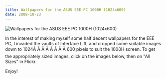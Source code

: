 ```yaml
---
title: Wallpapers for the ASUS EEE PC 1000H (1024x600)
date: 2008-10-23
---
```


![Wallpapers for the ASUS EEE PC 1000H (1024x600)](https://source.unsplash.com/2aFp6EWWs58/1600x900)

In the interest of making myself some half decent wallpapers for the EEE PC, I invaded the vaults of Interface Lift, and cropped some suitable images down to 1024Ã Ã Ã Ã Ã Ã Ã Ã 600 pixels to suit the 1000H screen. To get the appropriately sized images, click on the images below, then on "All Sizes" in Flickr.

Enjoy!